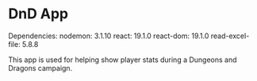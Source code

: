 # DnD App

Dependencies:
    nodemon: 3.1.10
    react: 19.1.0
    react-dom: 19.1.0
    read-excel-file: 5.8.8

This app is used for helping show player stats during a Dungeons and Dragons campaign.
